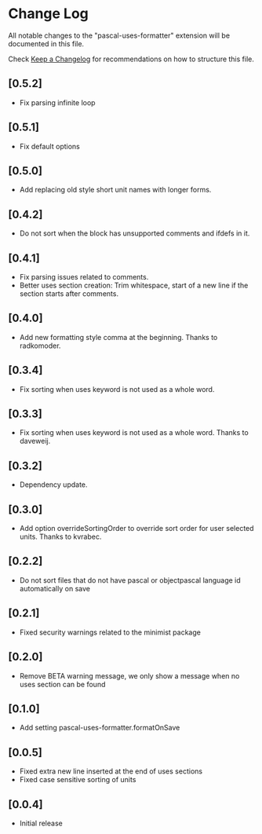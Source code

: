 # Change Log
All notable changes to the "pascal-uses-formatter" extension will be documented in this file.

Check [Keep a Changelog](http://keepachangelog.com/) for recommendations on how to structure this file.

## [0.5.2]
 - Fix parsing infinite loop
## [0.5.1]
 - Fix default options

## [0.5.0]
 - Add replacing old style short unit names with longer forms.

## [0.4.2]
 - Do not sort when the block has unsupported comments and ifdefs in it.

## [0.4.1]
 - Fix parsing issues related to comments.
 - Better uses section creation: Trim whitespace, start of a new line if the section starts after comments.

## [0.4.0]
 - Add new formatting style comma at the beginning. Thanks to radkomoder.

## [0.3.4]
 - Fix sorting when uses keyword is not used as a whole word.

## [0.3.3]
 - Fix sorting when uses keyword is not used as a whole word. Thanks to daveweij.

## [0.3.2]
 - Dependency update.

## [0.3.0]
 - Add option overrideSortingOrder to override sort order for user selected units. Thanks to kvrabec.

## [0.2.2]
 - Do not sort files that do not have pascal or objectpascal language id automatically on save

## [0.2.1]
 - Fixed security warnings related to the minimist package

## [0.2.0]
 - Remove BETA warning message, we only show a message when no uses section can be found

## [0.1.0]
 - Add setting pascal-uses-formatter.formatOnSave

## [0.0.5]
 - Fixed extra new line inserted at the end of uses sections
 - Fixed case sensitive sorting of units

## [0.0.4]
- Initial release

